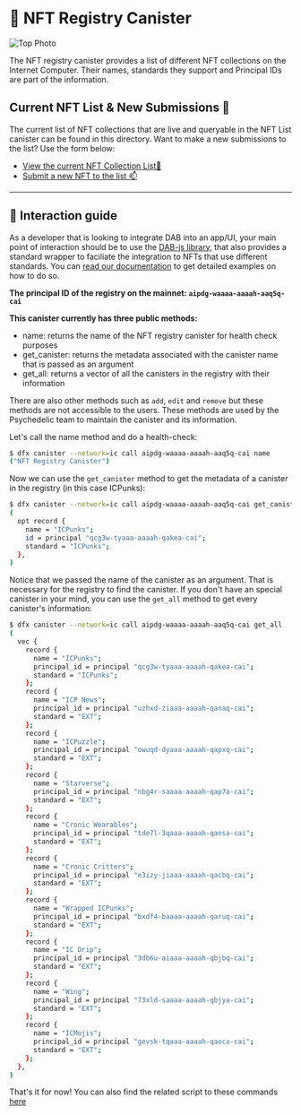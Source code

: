 # 🎨 NFT Registry Canister

![Top Photo](https://storageapi.fleek.co/nicopoggi-team-bucket/dab-gh-nft.png)

The NFT registry canister provides a list of different NFT collections on the Internet Computer. Their names, standards they support and Principal IDs are part of the information.

## Current NFT List & New Submissions 📜

The current list of NFT collections that are live and queryable in the NFT List canister can be found in this directory. Want to make a new submissions to the list? Use the form below:

- [View the current NFT Collection List📜](list.json)
- [Submit a new NFT to the list 📫](https://dab-ooo.typeform.com/nft-list)

---

## 🧰 Interaction guide

As a developer that is looking to integrate DAB into an app/UI, your main point of interaction should be to use the [DAB-js library](https://github.com/psychedelic/dab-js), that also provides a standard wrapper to faciliate the integration to NFTs that use different standards. You can [read our documentation](https://docs.dab.ooo) to get detailed examples on how to do so.

**The principal ID of the registry on the mainnet: `aipdg-waaaa-aaaah-aaq5q-cai`**

**This canister currently has three public methods:**

- name: returns the name of the NFT registry canister for health check purposes
- get_canister: returns the metadata associated with the canister name that is passed as an argument
- get_all: returns a vector of all the canisters in the registry with their information

There are also other methods such as `add`, `edit` and `remove` but these methods are not accessible to the users. These methods are used by the Psychedelic team to maintain the canister and its information.

Let's call the name method and do a health-check:

```sh
$ dfx canister --network=ic call aipdg-waaaa-aaaah-aaq5q-cai name
("NFT Registry Canister")
```

Now we can use the `get_canister` method to get the metadata of a canister in the registry (in this case ICPunks):

```sh
$ dfx canister --network=ic call aipdg-waaaa-aaaah-aaq5q-cai get_canister "(\"ICPunks\")"
(
  opt record {
    name = "ICPunks";
    id = principal "qcg3w-tyaaa-aaaah-qakea-cai";
    standard = "ICPunks";
  },
)
```

Notice that we passed the name of the canister as an argument. That is necessary for the registry to find the canister. If you don't have an special canister in your mind, you can use the `get_all` method to get every canister's information:

```sh
$ dfx canister --network=ic call aipdg-waaaa-aaaah-aaq5q-cai get_all
(
  vec {
    record {
      name = "ICPunks";
      principal_id = principal "qcg3w-tyaaa-aaaah-qakea-cai";
      standard = "ICPunks";
    };
    record {
      name = "ICP News";
      principal_id = principal "uzhxd-ziaaa-aaaah-qanaq-cai";
      standard = "EXT";
    };
    record {
      name = "ICPuzzle";
      principal_id = principal "owuqd-dyaaa-aaaah-qapxq-cai";
      standard = "EXT";
    };
    record {
      name = "Starverse";
      principal_id = principal "nbg4r-saaaa-aaaah-qap7a-cai";
      standard = "EXT";
    };
    record {
      name = "Cronic Wearables";
      principal_id = principal "tde7l-3qaaa-aaaah-qansa-cai";
      standard = "EXT";
    };
    record {
      name = "Cronic Critters";
      principal_id = principal "e3izy-jiaaa-aaaah-qacbq-cai";
      standard = "EXT";
    };
    record {
      name = "Wrapped ICPunks";
      principal_id = principal "bxdf4-baaaa-aaaah-qaruq-cai";
      standard = "EXT";
    };
    record {
      name = "IC Drip";
      principal_id = principal "3db6u-aiaaa-aaaah-qbjbq-cai";
      standard = "EXT";
    };
    record {
      name = "Wing";
      principal_id = principal "73xld-saaaa-aaaah-qbjya-cai";
      standard = "EXT";
    };
    record {
      name = "ICMojis";
      principal_id = principal "gevsk-tqaaa-aaaah-qaoca-cai";
      standard = "EXT";
    };
  },
)
```

That's it for now! You can also find the related script to these commands [here](https://github.com/Psychedelic/dab/blob/main/scripts/nft-tests.sh)
